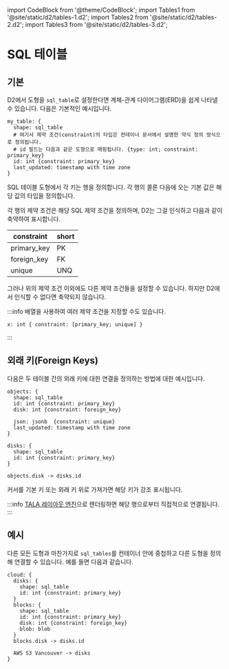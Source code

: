 import CodeBlock from '@theme/CodeBlock';
import Tables1 from '@site/static/d2/tables-1.d2';
import Tables2 from '@site/static/d2/tables-2.d2';
import Tables3 from '@site/static/d2/tables-3.d2';

# SQL 테이블

## 기본

D2에서 도형을 `sql_table`로 설정한다면 계체-관계 다이어그램(ERD)을 쉽게 나타낼 수 있습니다.
다음은 기본적인 예시입니다.

```d2
my_table: {
  shape: sql_table
  # 여기서 제약 조건(constraint)의 타입은 컨테이너 문서에서 설명한 약식 정의 방식으로 정의됩니다.
  # id 필드는 다음과 같은 도형으로 매핑됩니다. {type: int; constraint: primary_key}
  id: int {constraint: primary_key}
  last_updated: timestamp with time zone
}
```

<div className="embedSVG" dangerouslySetInnerHTML={{__html: require('@site/static/img/generated/tables-1.svg2')}}></div>

SQL 테이블 도형에서 각 키는 행을 정의합니다.
각 행의 콜론 다음에 오는 기본 값은 해당 값의 타입을 정의합니다.

각 행의 제약 조건은 해당 SQL 제약 조건을 정의하며, D2는 그걸 인식하고 다음과 같이 축약하여 표시합니다.

| constraint  | short |
| ----------- | ----- |
| primary_key | PK    |
| foreign_key | FK    |
| unique      | UNQ   |

그러나 위의 제약 조건 이외에도 다른 제약 조건들을 설정할 수 있습니다.
하지만 D2에서 인식할 수 없다면 축약되지 않습니다.

:::info
배열을 사용하여 여러 제약 조건을 지정할 수도 있습니다.

```d2
x: int { constraint: [primary_key; unique] }
```

:::

## 외래 키(Foreign Keys)

다음은 두 테이블 간의 외래 키에 대한 연결을 정의하는 방법에 대한 예시입니다.

```d2
objects: {
  shape: sql_table
  id: int {constraint: primary_key}
  disk: int {constraint: foreign_key}

  json: jsonb  {constraint: unique}
  last_updated: timestamp with time zone
}

disks: {
  shape: sql_table
  id: int {constraint: primary_key}
}

objects.disk -> disks.id
```

<div className="embedSVG" dangerouslySetInnerHTML={{__html: require('@site/static/img/generated/tables-2.svg2')}}></div>

커서를 기본 키 또는 외래 키 위로 가져가면 해당 키가 강조 표시됩니다.

:::info
[TALA 레이아웃 엔진](/tour/tala)으로 렌더링하면 해당 행으로부터 직접적으로 연결됩니다.
:::

## 예시

다른 모든 도형과 마찬가지로 `sql_tables`를 컨테이너 안에 중첩하고 다른 도형을 정의해 연결할 수 있습니다. 예를 들면 다음과 같습니다.

```d2
cloud: {
  disks: {
    shape: sql_table
    id: int {constraint: primary_key}
  }
  blocks: {
    shape: sql_table
    id: int {constraint: primary_key}
    disk: int {constraint: foreign_key}
    blob: blob
  }
  blocks.disk -> disks.id

  AWS S3 Vancouver -> disks
}
```

<div className="embedSVG" dangerouslySetInnerHTML={{__html: require('@site/static/img/generated/tables-3.svg2')}}></div>
